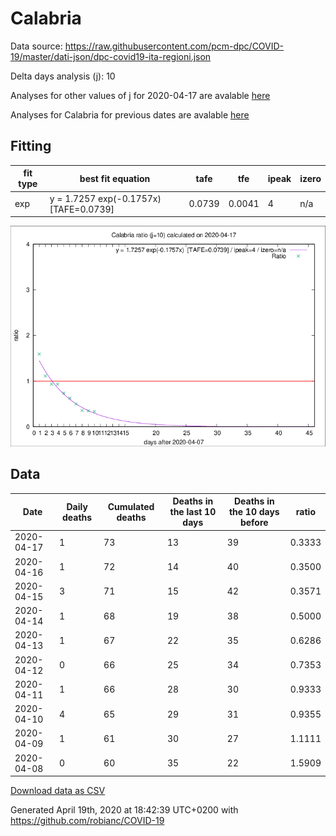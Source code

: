 # Calabria

Data source: https://raw.githubusercontent.com/pcm-dpc/COVID-19/master/dati-json/dpc-covid19-ita-regioni.json

Delta days analysis (j): 10

Analyses for other values of j for 2020-04-17 are avalable [here](../2020-04-17/README.md)

Analyses for Calabria for previous dates are avalable [here](../README.md)

## Fitting 
|fit type|best fit equation|tafe|tfe|ipeak|izero|
|-------|-----|--------|------|---|---|
|exp|y = 1.7257 exp(-0.1757x)  [TAFE=0.0739]|0.0739|0.0041|4|n/a|

![Plot](COVID-19_calabria_j10_2020-04-17.png)

## Data
|Date|Daily deaths|Cumulated deaths|Deaths in the last 10 days|Deaths in the 10 days before|ratio|
|----|----------|-----------|-------|--------------------|-----|
|2020-04-17|1|73|13|39|0.3333|
|2020-04-16|1|72|14|40|0.3500|
|2020-04-15|3|71|15|42|0.3571|
|2020-04-14|1|68|19|38|0.5000|
|2020-04-13|1|67|22|35|0.6286|
|2020-04-12|0|66|25|34|0.7353|
|2020-04-11|1|66|28|30|0.9333|
|2020-04-10|4|65|29|31|0.9355|
|2020-04-09|1|61|30|27|1.1111|
|2020-04-08|0|60|35|22|1.5909|

[Download data as CSV](COVID-19_calabria_j10_2020-04-17.csv)

Generated April 19th, 2020 at 18:42:39 UTC+0200 with https://github.com/robianc/COVID-19
